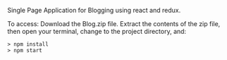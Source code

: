 Single Page Application for Blogging using react and redux.


To access:
 Download the Blog.zip file.  Extract the contents of the zip file, then open your terminal, change to the project directory, and:

```
> npm install
> npm start
```
